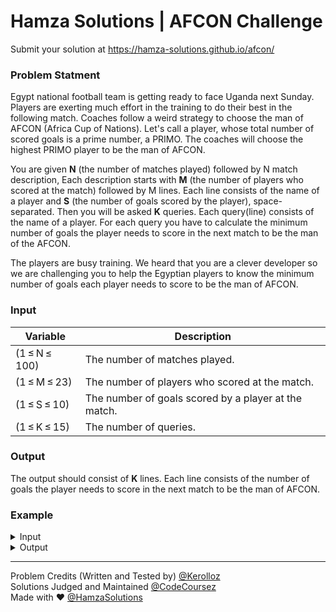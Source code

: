 # Hamza Solutions | AFCON Challenge
Submit your solution at https://hamza-solutions.github.io/afcon/



### Problem Statment

Egypt national football team is getting ready to face Uganda next Sunday. Players are exerting much effort in the training to do their best in the following match. Coaches follow a weird strategy to choose the man of AFCON (Africa Cup of Nations). Let's call a player, whose total number of scored goals is a prime number, a PRIMO. The coaches will choose the highest PRIMO player to be the man of AFCON.

You are given **N** (the number of matches played) followed by N match description, Each description starts with **M** (the number of players who scored at the match) followed by M lines. Each line consists of the name of a player and **S** (the number of goals scored by the player), space-separated. Then you will be asked **K** queries. Each query(line) consists of the name of a player. For each query you have to calculate the minimum number of goals the player needs to score in the next match to be the man of the AFCON.

The players are busy training. We heard that you are a clever developer so we are challenging you to help the Egyptian players to know the minimum number of goals each player needs to score to be the man of AFCON.



### Input
Variable | Description
--- | ---
(1 ≤ N ≤ 100) | The number of matches played.<br/>
(1 ≤ M ≤ 23) | The number of players who scored at the match.<br/>
(1 ≤ S ≤ 10) | The number of goals scored by a player at the match.<br/>
(1 ≤ K ≤ 15) | The number of queries.



### Output

The output should consist of **K** lines. Each line consists of the number of goals the player needs to score in the next match to be the man of AFCON.



### Example

<details>
  <summary>Input </summary>
  <pre>
    <code>
3
2
Salah 2
Trezeguet 4
3
Elmohamady 3
AmrWarda 1
Hegazi 2
2
MarawanMohsen 1
Salah 3
3
Trezeguet
Salah
Elmohamady 
    </code>
  </pre>
</details>

<details>
  <summary>Output </summary>
  <pre>
<code> 
3
0
4
</code>
  </pre>
</details>




___

Problem Credits (Written and Tested by) [@Kerolloz](https://github.com/kerolloz)<br/>
Solutions Judged and Maintained [@CodeCoursez](https://github.com/CodeCoursez)<br/>
Made with ♥️ [@HamzaSolutions](http://hamza.solutions/)
